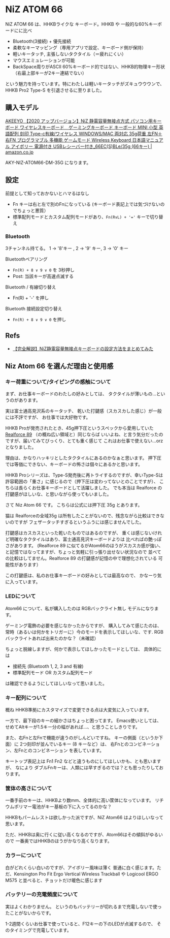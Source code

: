 # NiZ ATOM 66

NiZ ATOM 66 は、HHKBライクな キーボード。HHKB や 一般的な60%キーボードにに比べ

* Bluetooth(3接続) + 優先接続
* 柔軟なキーマッピング（専用アプリで設定、キーボード側が保持）
* 軽いキータッチ, 主張しないタクタイル（＝疲れにくい）
* マウスエミュレーションが可能
* BackSpace周りがASCII 60%キーボード的ではない、HHKB的物理キー形状（右最上部キーが2キー連結でない）

という魅力を持っています。特にわたしは軽いキータッチがズキュウウウンで、HHKB Pro2 Type-S を引退させるに至りました。

## 購入モデル

[AKEEYO 【2020 アップバージョン】NiZ 静電容量無接点方式 パソコン用キーボード ワイヤレスキーボード　ゲーミングキーボード キーボード MINI 小型 英語配列 刻印 Type-c有線/ワイヤレス WINDOWS/MAC 両対応 35g荷重 左FN＋右FN プログラマブル 多機能 ゲームモード Wireless Keyboard 日本語マニュアル アイボリー 電源付き USBレシーバー付き_66EC(S)BLe/35g (66キー) | amazon.co.jp](https://www.amazon.co.jp/dp/B07DXK9NP9/)

AKY-NIZ-ATOM66-DM-35G になります。


## 設定

前提として知っておかないとハマるはなし

* Fn キーは右と左で別のFnになっている (キーボード表記上では気づけないのでちょっと悪質）
* 標準配列モードとカスタム配列モードがあり、`Fn(R∨L) + '='` キーで切り替え


### Bluetooth

3チャンネル持てる。 1 -> '8'キー , 2 -> '9' キー, 3 -> '0' キー

Bluetoothペアリング

* `Fn(R) + 8 ∨ 9 ∨ 0` を 3秒押し
* Post: 当該キーが高速点滅する

Bluetooth / 有線切り替え

* Fn(R) + '-' を押し

Bluetooth 接続設定切り替え

* `Fn(R) + 8 ∨ 9 ∨ 0` を押し

## Refs

* [【完全解説】NiZ静電容量無接点キーボードの設定方法をまとめてみた](https://saboten-life.com/niz-66ecsble-35g-review3)


## Niz Atom 66 を選んだ理由と使用感

### キー荷重について/タイピングの感触について

まず、お仕事キーボードのわたしの好みとしては、
タクタイルが薄いもの…というのがあります。

実は富士通高見沢系のキータッチ、
乾いた打鍵感（スカスカした感じ）が一般には不評ですが、
お仕事では大好物です。


HHKB Proが発売されたとき、45g押下圧というスペックから愛用していた [Realforce 89](http://mineko.fc2web.com/box/kb-room/items/topre-realforce89.html) （の概ね広い領域と）同じならば
いいよね、と言う気分だったのですが、届いてみてびっくり、とても重く感じて
これはお仕事で使えない…orz となりました。

理由は、かなりハッキリとしたタクタイルにあるのかなぁと思います。
押下圧では等価にできない、キーボードの怖さは個々にあるかと思います。

HHKB Proシリーズは、Type-S発売後に再トライするのですが、幸いType-Sは
許容範囲の「重さ」に感じるので（押下圧は変わってないとのことですが）、
こちらは長らくお仕事キーボードとして活躍しました。
でも本当は Realforce の打鍵感がほしいな、と思いながら使ってもいました。


さて Niz Atom 66 です。
こちらは公式には押下圧 35g とあります。

猫は Realforceの全域35g は所有したことがないので、残念ながら比較はできないのですが
フェザータッチすぎるというふうには感じませんでした。

打鍵感はカスカスといった乾いたものではあるのですが、
重くは感じないけれど明確なタクタイルはあり、富士通高見沢キーボードよりは
比べればの艶っぽさがあります。
(Realforce 89 に似てるがAtom66のほうがスカスカ感が強い、
と記憶ではなってますが、ちょっと気軽に引っ張り出せない状況なので
並べての比較はしてません。Realforce 89 の打鍵感が記憶の中で理想化されている
可能性があります）


この打鍵感は、私のお仕事キーボードの好みとしては最高なので、
かなーり気に入っています。


### LEDについて

Atom66 について、私が購入したのは RGBバックライト無し モデルになります。

ゲーミング電飾の必要を感じなかったからですが、
購入してみて感じたのは、常時（あるいは何かをトリガーに）今のモードを表示してほしいな、です.
RGBバックライトあれば出来たのかな？（未確認）

ちょっと脱線しますが、何かで表示してほしかったモードとしては、
具体的には

* 接続先 (Bluetooth 1, 2, 3 and 有線)
* 標準配列モード OR カスタム配列モード

は確認できるようにしてほしいなって思いました。

### キー配列について

概ね HHKB準拠にカスタマイズで変更できる点は大変気に入っています。

一方で、最下段のキーの細かさはちょっと困ってます。
Emacs使いとしては、せめてAltキーが1.5キー分の幅があれば…、と思うことしきりです。

また、右Fnと左Fnで機能が違うのがしんどいですね。
キーの側面（というか下面）に 2つ刻印が並んでいるキー (8 キーなど）は、
右Fnとのコンビネーション、左Fnとのコンビネーション を表しています。

キートップ表記上は Fn1 Fn2 などと違うものにしてほしいかも、とも思いますが、
なにより ダブルFnキーは、人類には早すぎるのでは？とも思ったりしております。

### 筐体の高さについて

一番手前のキーは、HHKBより数mm、全体的に高い筐体になっています。
リチウムポリマー電池がキー基板の下に入ってるのかな？

HHKBもパームレストは欲しかった派ですが、NiZ Atom66 はよりほしいなって思います。

ただ、HHKBは奥に行くに従い高くなるのですが、Atom66はその傾斜がゆるいので
一番奥ではHHKBのほうがかなり高くなります。

### カラーについて

白がどれくらい白いのですが、アイボリー風味は薄く
普通に白く感じます。ただ、Kensington Pro Fit Ergo Vertical Wireless Trackball や
Logicool ERGO M575 と並べると、チョットだけ暖色に感じます


### バッテリーの充電頻度について

実はよくわかりません。
というのもバッテリーが切れるまで充電しないで使ったことがないからです。

1-2週間くらいお仕事で使っていると、F12キーの下のLEDが点滅するので、
そのタイミングで充電しています。
